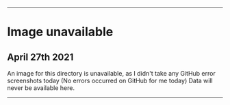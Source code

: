 
***

# Image unavailable

## April 27th 2021

An image for this directory is unavailable, as I didn't take any GitHub error screenshots today (No errors occurred on GitHub for me today) Data will never be available here.

***
